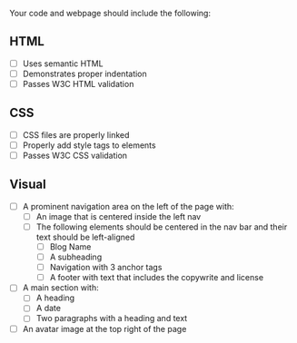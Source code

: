 Your code and webpage should include the following:

## HTML
- [ ] Uses semantic HTML
- [ ] Demonstrates proper indentation
- [ ] Passes W3C HTML validation

## CSS
- [ ] CSS files are properly linked
- [ ] Properly add style tags to elements
- [ ] Passes W3C CSS validation

## Visual
- [ ] A prominent navigation area on the left of the page with:
    - [ ] An image that is centered inside the left nav
    - [ ] The following elements should be centered in the nav bar and their text should be left-aligned
      - [ ] Blog Name
      - [ ] A subheading
      - [ ] Navigation with 3 anchor tags
      - [ ] A footer with text that includes the copywrite and  license
- [ ] A main section with:
  - [ ] A heading
  - [ ] A date
  - [ ] Two paragraphs with a heading and text
- [ ] An avatar image at the top right of the page   
